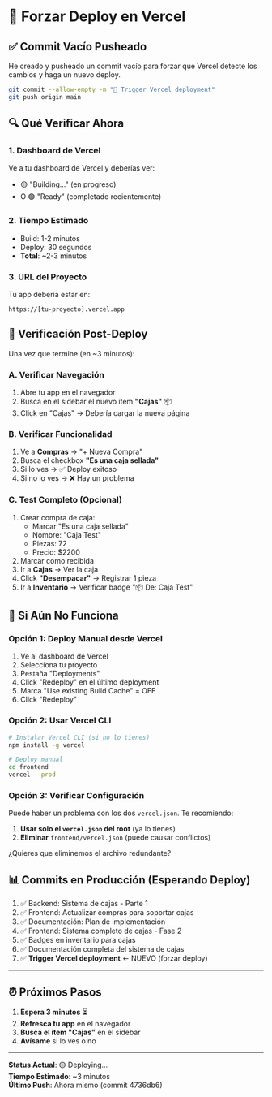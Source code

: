 # 🚀 Forzar Deploy en Vercel

## ✅ Commit Vacío Pusheado

He creado y pusheado un commit vacío para forzar que Vercel detecte los cambios y haga un nuevo deploy.

```bash
git commit --allow-empty -m "🚀 Trigger Vercel deployment"
git push origin main
```

## 🔍 Qué Verificar Ahora

### 1. **Dashboard de Vercel**
Ve a tu dashboard de Vercel y deberías ver:
- 🟡 "Building..." (en progreso)
- O 🟢 "Ready" (completado recientemente)

### 2. **Tiempo Estimado**
- Build: 1-2 minutos
- Deploy: 30 segundos
- **Total**: ~2-3 minutos

### 3. **URL del Proyecto**
Tu app debería estar en:
```
https://[tu-proyecto].vercel.app
```

## 🧪 Verificación Post-Deploy

Una vez que termine (en ~3 minutos):

### A. Verificar Navegación
1. Abre tu app en el navegador
2. Busca en el sidebar el nuevo ítem **"Cajas"** 📦
3. Click en "Cajas" → Debería cargar la nueva página

### B. Verificar Funcionalidad
1. Ve a **Compras** → "+ Nueva Compra"
2. Busca el checkbox **"Es una caja sellada"**
3. Si lo ves → ✅ Deploy exitoso
4. Si no lo ves → ❌ Hay un problema

### C. Test Completo (Opcional)
1. Crear compra de caja:
   - Marcar "Es una caja sellada"
   - Nombre: "Caja Test"
   - Piezas: 72
   - Precio: $2200
2. Marcar como recibida
3. Ir a **Cajas** → Ver la caja
4. Click **"Desempacar"** → Registrar 1 pieza
5. Ir a **Inventario** → Verificar badge "📦 De: Caja Test"

## 🐛 Si Aún No Funciona

### Opción 1: Deploy Manual desde Vercel
1. Ve al dashboard de Vercel
2. Selecciona tu proyecto
3. Pestaña "Deployments"
4. Click "Redeploy" en el último deployment
5. Marca "Use existing Build Cache" = OFF
6. Click "Redeploy"

### Opción 2: Usar Vercel CLI
```bash
# Instalar Vercel CLI (si no lo tienes)
npm install -g vercel

# Deploy manual
cd frontend
vercel --prod
```

### Opción 3: Verificar Configuración
Puede haber un problema con los dos `vercel.json`. Te recomiendo:

1. **Usar solo el `vercel.json` del root** (ya lo tienes)
2. **Eliminar** `frontend/vercel.json` (puede causar conflictos)

¿Quieres que eliminemos el archivo redundante?

## 📊 Commits en Producción (Esperando Deploy)

1. ✅ Backend: Sistema de cajas - Parte 1
2. ✅ Frontend: Actualizar compras para soportar cajas
3. ✅ Documentación: Plan de implementación
4. ✅ Frontend: Sistema completo de cajas - Fase 2
5. ✅ Badges en inventario para cajas
6. ✅ Documentación completa del sistema de cajas
7. ✅ **Trigger Vercel deployment** ← NUEVO (forzar deploy)

---

## ⏰ Próximos Pasos

1. **Espera 3 minutos** ⏳
2. **Refresca tu app** en el navegador
3. **Busca el ítem "Cajas"** en el sidebar
4. **Avísame** si lo ves o no

---

**Status Actual**: 🟡 Deploying...  
**Tiempo Estimado**: ~3 minutos  
**Último Push**: Ahora mismo (commit 4736db6)
